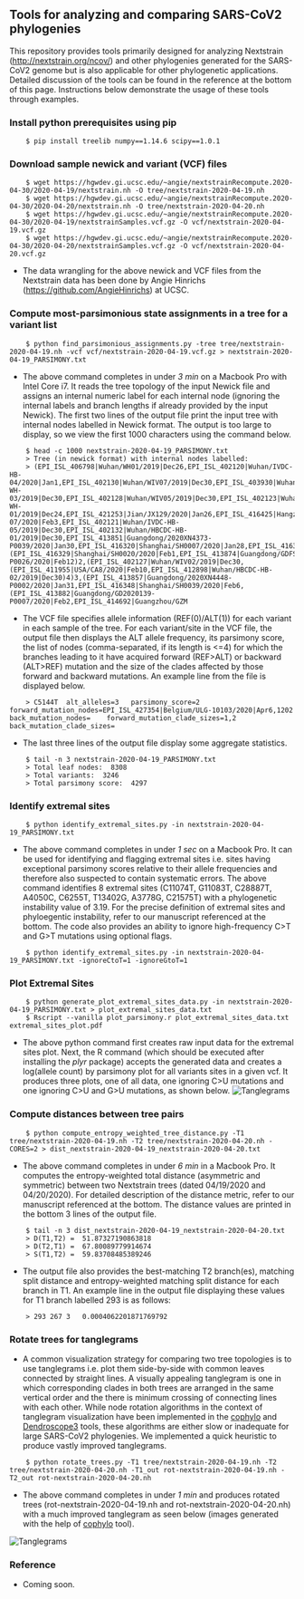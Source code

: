 ## Tools for analyzing and comparing SARS-CoV2 phylogenies 

This repository provides tools primarily designed for analyzing Nextstrain (http://nextstrain.org/ncov/) and other phylogenies generated for the SARS-CoV2 genome but is also applicable for other phylogenetic applications. Detailed discussion of the tools can be found in the reference at the bottom of this page. Instructions below demonstrate the usage of these tools through examples.  

### Install python prerequisites using pip
```
    $ pip install treelib numpy==1.14.6 scipy==1.0.1  
```
### Download sample newick and variant (VCF) files 
```
    $ wget https://hgwdev.gi.ucsc.edu/~angie/nextstrainRecompute.2020-04-30/2020-04-19/nextstrain.nh -O tree/nextstrain-2020-04-19.nh
    $ wget https://hgwdev.gi.ucsc.edu/~angie/nextstrainRecompute.2020-04-30/2020-04-20/nextstrain.nh -O tree/nextstrain-2020-04-20.nh
    $ wget https://hgwdev.gi.ucsc.edu/~angie/nextstrainRecompute.2020-04-30/2020-04-19/nextstrainSamples.vcf.gz -O vcf/nextstrain-2020-04-19.vcf.gz
    $ wget https://hgwdev.gi.ucsc.edu/~angie/nextstrainRecompute.2020-04-30/2020-04-20/nextstrainSamples.vcf.gz -O vcf/nextstrain-2020-04-20.vcf.gz
```
* The data wrangling for the above newick and VCF files from the Nextstrain data has been done by Angie Hinrichs (https://github.com/AngieHinrichs) at UCSC.

### Compute most-parsimonious state assignments in a tree for a variant list 
```
    $ python find_parsimonious_assignments.py -tree tree/nextstrain-2020-04-19.nh -vcf vcf/nextstrain-2020-04-19.vcf.gz > nextstrain-2020-04-19_PARSIMONY.txt 
```
* The above command completes in under *3 min* on a Macbook Pro with Intel Core i7. It reads the tree topology of the input Newick file and assigns an internal numeric label for each internal node (ignoring the internal labels and branch lengths if already provided by the input Newick). The first two lines of the output file print the input tree with internal nodes labelled in Newick format. The output is too large to display, so we view the first 1000 characters using the command below. 

```
    $ head -c 1000 nextstrain-2020-04-19_PARSIMONY.txt
    > Tree (in newick format) with internal nodes labelled: 
    > (EPI_ISL_406798|Wuhan/WH01/2019|Dec26,EPI_ISL_402120|Wuhan/IVDC-HB-04/2020|Jan1,EPI_ISL_402130|Wuhan/WIV07/2019|Dec30,EPI_ISL_403930|Wuhan/IPBCAMS-WH-03/2019|Dec30,EPI_ISL_402128|Wuhan/WIV05/2019|Dec30,EPI_ISL_402123|Wuhan/IPBCAMS-WH-01/2019|Dec24,EPI_ISL_421253|Jian/JX129/2020|Jan26,EPI_ISL_416425|Hangzhou/ZJU-07/2020|Feb3,EPI_ISL_402121|Wuhan/IVDC-HB-05/2019|Dec30,EPI_ISL_402132|Wuhan/HBCDC-HB-01/2019|Dec30,EPI_ISL_413851|Guangdong/2020XN4373-P0039/2020|Jan30,EPI_ISL_416320|Shanghai/SH0007/2020|Jan28,EPI_ISL_416389|Shanghai/SH0093/2020|Jan21,(EPI_ISL_416329|Shanghai/SH0020/2020|Feb1,EPI_ISL_413874|Guangdong/GDFS2020127-P0026/2020|Feb12)2,(EPI_ISL_402127|Wuhan/WIV02/2019|Dec30,(EPI_ISL_411955|USA/CA8/2020|Feb10,EPI_ISL_412898|Wuhan/HBCDC-HB-02/2019|Dec30)4)3,(EPI_ISL_413857|Guangdong/2020XN4448-P0002/2020|Jan31,EPI_ISL_416348|Shanghai/SH0039/2020|Feb6,(EPI_ISL_413882|Guangdong/GD2020139-P0007/2020|Feb2,EPI_ISL_414692|Guangzhou/GZM 
```
* The VCF file specifies allele information (REF(0)/ALT(1)) for each variant in each sample of the tree. For each variant/site in the VCF file, the output file then displays the ALT allele frequency, its parsimony score, the list of nodes (comma-separated, if its length is <=4) for which the branches leading to it have acquired forward (REF\>ALT) or backward (ALT\>REF) mutation and the size of the clades affected by those forward and backward mutations. An example line from the file is displayed below.
```
    > C5144T  alt_alleles=3   parsimony_score=2   forward_mutation_nodes=EPI_ISL_427354|Belgium/ULG-10103/2020|Apr6,1202  back_mutation_nodes=    forward_mutation_clade_sizes=1,2    back_mutation_clade_sizes=
```
* The last three lines of the output file display some aggregate statistics.
```
    $ tail -n 3 nextstrain-2020-04-19_PARSIMONY.txt 
    > Total leaf nodes:  8308
    > Total variants:  3246
    > Total parsimony score:  4297
```

### Identify extremal sites   
```
    $ python identify_extremal_sites.py -in nextstrain-2020-04-19_PARSIMONY.txt 
```
* The above command completes in under *1 sec* on a Macbook Pro. It can be used for identifying and flagging extremal sites i.e. sites having exceptional parsimony scores relative to their allele frequencies and therefore also suspected to contain systematic errors. The above command identifies 8 extremal sites (C11074T, G11083T, C28887T, A4050C, C6255T, T13402G, A3778G, C21575T) with a phylogenetic instability value of 3.19. For the precise definition of extremal sites and phyloegentic instability, refer to our manuscript referenced at the bottom. The code also provides an ability to ignore high-frequency C\>T and G\>T mutations using optional flags.
```
    $ python identify_extremal_sites.py -in nextstrain-2020-04-19_PARSIMONY.txt -ignoreCtoT=1 -ignoreGtoT=1
```

### Plot Extremal Sites  
```
    $ python generate_plot_extremal_sites_data.py -in nextstrain-2020-04-19_PARSIMONY.txt > plot_extremal_sites_data.txt
    $ Rscript --vanilla plot_parsimony.r plot_extremal_sites_data.txt extremal_sites_plot.pdf
```
* The above python command first creates raw input data for the extremal sites plot. Next, the R command (which should be executed after installing the *plyr* package) accepts the generated data and creates a log(allele count) by parsimony plot for all variants sites in a given vcf. It produces three plots, one of all data, one ignoring C>U mutations and one ignoring C>U and G>U mutations, as shown below. 
![Tanglegrams](/images/extremal.png)

### Compute distances between tree pairs
```
    $ python compute_entropy_weighted_tree_distance.py -T1 tree/nextstrain-2020-04-19.nh -T2 tree/nextstrain-2020-04-20.nh -CORES=2 > dist_nextstrain-2020-04-19_nextstrain-2020-04-20.txt
```
* The above command completes in under *6 min* in a Macbook Pro. It computes the entropy-weighted total distance (asymmetric and symmetric) between two Nextstrain trees (dated 04/19/2020 and 04/20/2020). For detailed description of the distance metric, refer to our manuscript referenced at the bottom. The distance values are printed in the bottom 3 lines of the output file.
```
    $ tail -n 3 dist_nextstrain-2020-04-19_nextstrain-2020-04-20.txt
    > D(T1,T2) =  51.87327190863818
    > D(T2,T1) =  67.80089779914674
    > S(T1,T2) =  59.83708485389246
```
* The output file also provides the best-matching T2 branch(es), matching split distance and entropy-weighted matching split distance for each branch in T1. An example line in the output file displaying these values for T1 branch labelled 293 is as follows:
```
    > 293 267 3   0.0004062201871769792
```

### Rotate trees for tanglegrams
* A common visualization strategy for comparing two tree topologies is to use tanglegrams i.e. plot them side-by-side with common leaves connected by straight lines. A visually appealing tanglegram is one in which corresponding clades in both trees are arranged in the same vertical order and the there is minimum crossing of connecting lines with each other. While node rotation algorithms in the context of tanglegram visualization have been implemented in the [cophylo](https://www.rdocumentation.org/packages/phytools/versions/0.7-20/topics/cophylo) and [Dendroscope3](http://dendroscope.org/) tools, these algorithms are either slow or inadequate for large SARS-CoV2 phylogenies. We implemented a quick heuristic to produce vastly improved tanglegrams. 
```
    $ python rotate_trees.py -T1 tree/nextstrain-2020-04-19.nh -T2 tree/nextstrain-2020-04-20.nh -T1_out rot-nextstrain-2020-04-19.nh -T2_out rot-nextstrain-2020-04-20.nh
```
* The above command completes in under *1 min* and produces rotated trees (rot-nextstrain-2020-04-19.nh and rot-nextstrain-2020-04-20.nh) with a much improved tanglegram as seen below (images generated with the help of [cophylo](https://www.rdocumentation.org/packages/phytools/versions/0.7-20/topics/cophylo) tool). 

![Tanglegrams](/images/tanglegrams_comparison.png)

### Reference
* Coming soon.
